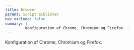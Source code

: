 ```yaml
---
title: Browser
parent: Script bibliotek
nav_exclude: false
summary: |
         Konfiguration af Chrome, Chromium og Firefox. .
---
```

Konfiguration af Chrome, Chromium og Firefox. 
